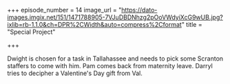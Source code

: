 +++
episode_number = 14
image_url = "https://dato-images.imgix.net/151/1471788905-7VJuDBDNhzg2pOoVWdyiXcG9wUB.jpg?ixlib=rb-1.1.0&ch=DPR%2CWidth&auto=compress%2Cformat"
title = "Special Project"

+++

Dwight is chosen for a task in Tallahassee and needs to pick some Scranton staffers to come with him. Pam comes back from maternity leave. Darryl tries to decipher a Valentine's Day gift from Val.